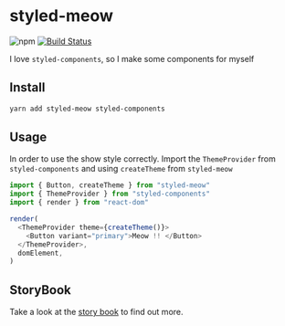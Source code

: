 # styled-meow

![npm](https://img.shields.io/npm/v/styled-meow?color=pink&label=%F0%9F%98%BAstyled-meow) [![Build Status](https://travis-ci.com/SecretBase/styled-meow.svg?branch=master)](https://travis-ci.com/SecretBase/styled-meow)

I love `styled-components`, so I make some components for myself

## Install

```bash
yarn add styled-meow styled-components
```

## Usage

In order to use the show style correctly. Import the `ThemeProvider` from `styled-components` and using `createTheme` from `styled-meow`

```javascript
import { Button, createTheme } from "styled-meow"
import { ThemeProvider } from "styled-components"
import { render } from "react-dom"

render(
  <ThemeProvider theme={createTheme()}>
    <Button variant="primary">Meow !! </Button>
  </ThemeProvider>,
  domElement,
)
```

## StoryBook

Take a look at the [story book](https://secretbase.github.io/styled-meow/) to find out more.
